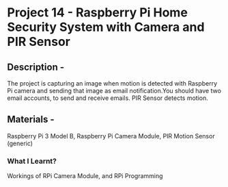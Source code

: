 # Project 14 - Raspberry Pi Home Security System with Camera and PIR Sensor
## Description - 
The project is capturing an image when motion is detected with Raspberry Pi camera and sending that image as email notification.You should have two email accounts, to send and receive emails. PIR Sensor detects motion.
## Materials -
Raspberry Pi 3 Model B, Raspberry Pi Camera Module, PIR Motion Sensor (generic)	
### What I Learnt?
Workings of RPi Camera Module, and RPi Programming
